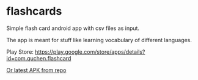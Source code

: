 # flashcards
Simple flash card android app with csv files as input.

The app is meant for stuff like learning vocabulary of different languages.

Play Store: https://play.google.com/store/apps/details?id=com.quchen.flashcard

[Or latest APK from repo](app/release/app-release.apk)
